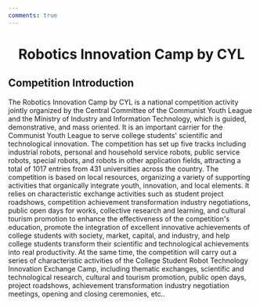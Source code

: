 ```yaml
---
comments: true
---
```


# <center>Robotics Innovation Camp by CYL</center>  

## Competition Introduction

The Robotics Innovation Camp by CYL is a national competition activity jointly organized by the Central Committee of the Communist Youth League and the Ministry of Industry and Information Technology, which is guided, demonstrative, and mass oriented. It is an important carrier for the Communist Youth League to serve college students' scientific and technological innovation. The competition has set up five tracks including industrial robots, personal and household service robots, public service robots, special robots, and robots in other application fields, attracting a total of 1017 entries from 431 universities across the country. The competition is based on local resources, organizing a variety of supporting activities that organically integrate youth, innovation, and local elements. It relies on characteristic exchange activities such as student project roadshows, competition achievement transformation industry negotiations, public open days for works, collective research and learning, and cultural tourism promotion to enhance the effectiveness of the competition's education, promote the integration of excellent innovative achievements of college students with society, market, capital, and industry, and help college students transform their scientific and technological achievements into real productivity. At the same time, the competition will carry out a series of characteristic activities of the College Student Robot Technology Innovation Exchange Camp, including thematic exchanges, scientific and technological research, cultural and tourism promotion, public open days, project roadshows, achievement transformation industry negotiation meetings, opening and closing ceremonies, etc..
